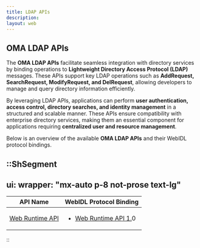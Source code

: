 ```yaml
---
title: LDAP APIs
description:
layout: web
---
```


## OMA LDAP APIs

The **OMA LDAP APIs** facilitate seamless integration with directory services by binding operations to **Lightweight Directory Access Protocol (LDAP)** messages. These APIs support key LDAP operations such as **AddRequest, SearchRequest, ModifyRequest, and DelRequest**, allowing developers to manage and query directory information efficiently.

By leveraging LDAP APIs, applications can perform **user authentication, access control, directory searches, and identity management** in a structured and scalable manner. These APIs ensure compatibility with enterprise directory services, making them an essential component for applications requiring **centralized user and resource management**.

Below is an overview of the available **OMA LDAP APIs** and their WebIDL protocol bindings.


::ShSegment
---
ui:
  wrapper: "mx-auto p-8 not-prose text-lg"
---
<table id="publicdocuments-table" class="table-fixed">
  <thead>
    <tr>
      <th>API Name</th>
      <th>WebIDL Protocol Binding</th>
    </tr>
  </thead>
  <tbody>
    <tr>
      <td>
        <a target="_blank" href="http://www.openmobilealliance.org/release/WRAPI/">Web Runtime API</a>
      </td>
      <td>
        <ul>
          <li>
            <p>
              <a target="_blank" href="https://www.openmobilealliance.org/release/WRAPI/V1_0-20140923-A/">Web Runtime API 1.</a>0
            </p>
          </li>
        </ul>
      </td>
    </tr>
  </tbody>
</table>
::
